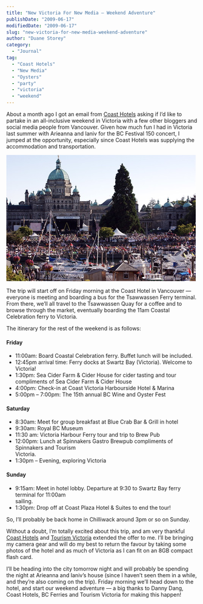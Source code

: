 ```yaml
---
title: "New Victoria For New Media – Weekend Adventure"
publishDate: "2009-06-17"
modifiedDate: "2009-06-17"
slug: "new-victoria-for-new-media-weekend-adventure"
author: "Duane Storey"
category:
  - "Journal"
tag:
  - "Coast Hotels"
  - "New Media"
  - "Oysters"
  - "party"
  - "victoria"
  - "weekend"
---
```


About a month ago I got an email from [Coast Hotels](http://www.coasthotels.com/) asking if I’d like to partake in an all-inclusive weekend in Victoria with a few other bloggers and social media people from Vancouver. Given how much fun I had in Victoria last summer with Arieanna and Ianiv for the BC Festival 150 concert, I jumped at the opportunity, especially since Coast Hotels was supplying the accommodation and transportation.

[![BC Festival 150](_images/new-victoria-for-new-media--weekend-adventure-1.jpg)](http://www.flickr.com/photos/duanestorey/2730435097/)

The trip will start off on Friday morning at the Coast Hotel in Vancouver — everyone is meeting and boarding a bus for the Tsawwassen Ferry terminal. From there, we’ll all travel to the Tsawwassen Quay for a coffee and to browse through the market, eventually boarding the 11am Coastal Celebration ferry to Victoria.

The itinerary for the rest of the weekend is as follows:

#### Friday

- 11:00am: Board Coastal Celebration ferry. Buffet lunch will be included.
- 12:45pm arrival time: Ferry docks at Swartz Bay (Victoria). Welcome to Victoria!
- 1:30pm: Sea Cider Farm &amp; Cider House for cider tasting and tour compliments of Sea Cider Farm &amp; Cider House
- 4:00pm: Check-in at Coast Victoria Harbourside Hotel &amp; Marina
- 5:00pm – 7:00pm: The 15th annual BC Wine and Oyster Fest

#### Saturday

- 8:30am: Meet for group breakfast at Blue Crab Bar &amp; Grill in hotel
- 9:30am: Royal BC Museum
- 11:30 am: Victoria Harbour Ferry tour and trip to Brew Pub
- 12:00pm: Lunch at Spinnakers Gastro Brewpub compliments of Spinnakers and Tourism  
    Victoria.
- 1:30pm – Evening, exploring Victoria

#### Sunday

- 9:15am: Meet in hotel lobby. Departure at 9:30 to Swartz Bay ferry terminal for 11:00am  
    sailing.
- 1:30pm: Drop off at Coast Plaza Hotel &amp; Suites to end the tour!

So, I’ll probably be back home in Chilliwack around 3pm or so on Sunday.

Without a doubt, I’m totally excited about this trip, and am very thankful [Coast Hotels](http://www.coasthotels.com/) and [Tourism Victoria](http://www.tourismvictoria.com/) extended the offer to me. I’ll be bringing my camera gear and will do my best to return the favour by taking some photos of the hotel and as much of Victoria as I can fit on an 8GB compact flash card.

I’ll be heading into the city tomorrow night and will probably be spending the night at Arieanna and Ianiv’s house (since I haven’t seen them in a while, and they’re also coming on the trip). Friday morning we’ll head down to the hotel, and start our weekend adventure — a big thanks to Danny Dang, Coast Hotels, BC Ferries and Tourism Victoria for making this happen!
